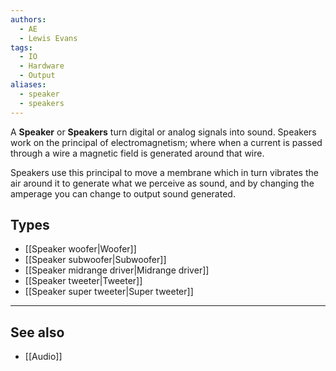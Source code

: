 ```yaml
---
authors:
  - AE
  - Lewis Evans
tags:
  - IO
  - Hardware
  - Output
aliases:
  - speaker
  - speakers
---
```

A **Speaker** or **Speakers** turn digital or analog signals into sound. Speakers work on the principal of electromagnetism; where when a current is passed through a wire a magnetic field is generated around that wire.

Speakers use this principal to move a membrane which in turn vibrates the air around it to generate what we perceive as sound, and by changing the amperage you can change to output sound generated.

## Types
- [[Speaker woofer|Woofer]]
- [[Speaker subwoofer|Subwoofer]]
- [[Speaker midrange driver|Midrange driver]]
- [[Speaker tweeter|Tweeter]]
- [[Speaker super tweeter|Super tweeter]]

___
## See also
- [[Audio]]